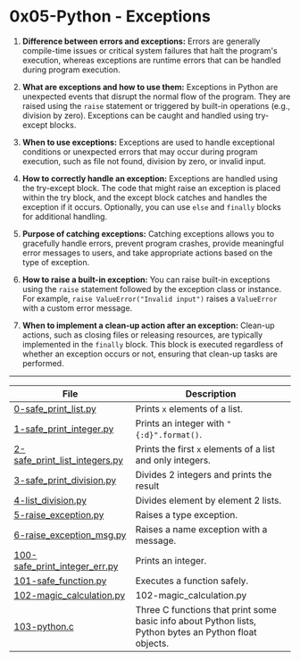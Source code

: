 # 0x05-Python - Exceptions

1. **Difference between errors and exceptions:**
   Errors are generally compile-time issues or critical system failures that halt the program's execution, whereas exceptions are runtime errors that can be handled during program execution.

2. **What are exceptions and how to use them:**
   Exceptions in Python are unexpected events that disrupt the normal flow of the program. They are raised using the `raise` statement or triggered by built-in operations (e.g., division by zero). Exceptions can be caught and handled using try-except blocks.

3. **When to use exceptions:**
   Exceptions are used to handle exceptional conditions or unexpected errors that may occur during program execution, such as file not found, division by zero, or invalid input.

4. **How to correctly handle an exception:**
   Exceptions are handled using the try-except block. The code that might raise an exception is placed within the try block, and the except block catches and handles the exception if it occurs. Optionally, you can use `else` and `finally` blocks for additional handling.

5. **Purpose of catching exceptions:**
   Catching exceptions allows you to gracefully handle errors, prevent program crashes, provide meaningful error messages to users, and take appropriate actions based on the type of exception.

6. **How to raise a built-in exception:**
   You can raise built-in exceptions using the `raise` statement followed by the exception class or instance. For example, `raise ValueError("Invalid input")` raises a `ValueError` with a custom error message.

7. **When to implement a clean-up action after an exception:**
   Clean-up actions, such as closing files or releasing resources, are typically implemented in the `finally` block. This block is executed regardless of whether an exception occurs or not, ensuring that clean-up tasks are performed.

---

| File      | Description |
| ----------- | ----------- |
| [0-safe_print_list.py](./0-safe_print_list.py) |  Prints ``x`` elements of a list. |
| [1-safe_print_integer.py](./1-safe_print_integer.py) | Prints an integer with ``"{:d}".format()``. |
| [2-safe_print_list_integers.py](./2-safe_print_list_integers.py) | Prints the first ``x`` elements of a list and only integers. |
| [3-safe_print_division.py](./3-safe_print_division.py) | Divides 2 integers and prints the result |
| [4-list_division.py](./4-list_division.py) | Divides element by element 2 lists. |
| [5-raise_exception.py](./5-raise_exception.py) | Raises a type exception. |
| [6-raise_exception_msg.py](./6-raise_exception_msg.py) | Raises a name exception with a message. |
| [100-safe_print_integer_err.py](./100-safe_print_integer_err.py) | Prints an integer. |
| [101-safe_function.py](./101-safe_function.py) | Executes a function safely. |
| [102-magic_calculation.py](./102-magic_calculation.py) | 102-magic_calculation.py |
| [103-python.c](./103-python.c) | Three C functions that print some basic info about Python lists, Python bytes an Python float objects. |
